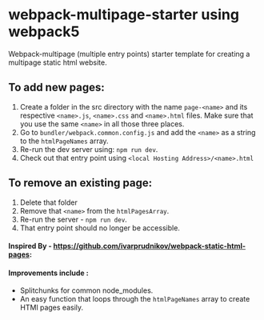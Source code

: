 # webpack-multipage-starter using webpack5
Webpack-multipage (multiple entry points) starter template for creating a multipage static html website.

## To add new pages: 
1. Create a folder in the src directory with the name `page-<name>` and its respective `<name>.js`, `<name>.css` and `<name>.html` files. Make sure that you use the same `<name>` in all those three places.
2. Go to `bundler/webpack.common.config.js` and add the `<name>` as a string to the `htmlPageNames` array.
3. Re-run the dev server using: `npm run dev`.
4. Check out that entry point using `<local Hosting Address>/<name>.html`
  
## To remove an existing page:
1. Delete that folder
2. Remove that `<name>` from the `htmlPagesArray`.
3. Re-run the server - `npm run dev`.
4. That entry point should no longer be accessible.


#### Inspired By - https://github.com/ivarprudnikov/webpack-static-html-pages:
#### Improvements include :
- Splitchunks for common node_modules.
- An easy function that loops through the `htmlPageNames` array to create HTMl pages easily.


